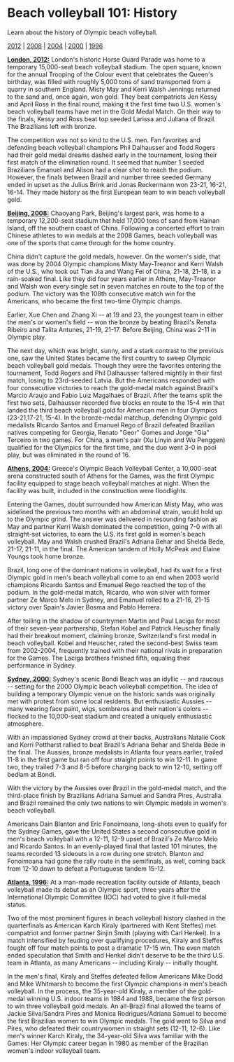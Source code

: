 Beach volleyball 101: History
=============================

Learn about the history of Olympic beach volleyball.

[2012](#2012) | [2008](#2008) | [2004](#2004) | [2000](#2000) | [1996](#1996)

**<a href="" id="2012">London, 2012:</a>** London's historic Horse Guard Parade was home to a temporary 15,000-seat beach volleyball stadium. The open square, known for the annual Trooping of the Colour event that celebrates the Queen's birthday, was filled with roughly 5,000 tons of sand transported from a quarry in southern England.
Misty May and Kerri Walsh Jennings returned to the sand and, once again, won gold. They beat compatriots Jen Kessy and April Ross in the final round, making it the first time two U.S. women's beach volleyball teams have met in the Gold Medal Match. On their way to the finals, Kessy and Ross beat top seeded Larissa and Juliana of Brazil. The Brazilians left with bronze.

The competition was not so kind to the U.S. men. Fan favorites and defending beach volleyball champions Phil Dalhausser and Todd Rogers had their gold medal dreams dashed early in the tournament, losing their first match of the elimination round. It seemed that number 1 seeded Brazilians Emanuel and Alison had a clear shot to reach the podium. However, the finals between Brazil and number three seeded Germany ended in upset as the Julius Brink and Jonas Reckermann won 23-21, 16-21, 16-14. They made history as the first European team to win beach volleyball gold.

**<a href="" id="2008">Beijing, 2008:</a>** Chaoyang Park, Beijing's largest park, was home to a temporary 12,200-seat stadium that held 17,000 tons of sand from Hainan Island, off the southern coast of China. Following a concerted effort to train Chinese athletes to win medals at the 2008 Games, beach volleyball was one of the sports that came through for the home country.

China didn't capture the gold medals, however. On the women's side, that was done by 2004 Olympic champions Misty May-Treanor and Kerri Walsh of the U.S., who took out Tian Jia and Wang Fei of China, 21-18, 21-18, in a rain-soaked final. Like they did four years earlier in Athens, May-Treanor and Walsh won every single set in seven matches en route to the top of the podium. The victory was the 108th consecutive match win for the Americans, who became the first two-time Olympic champs.

Earlier, Xue Chen and Zhang Xi -- at 19 and 23, the youngest team in either the men's or women's field -- won the bronze by beating Brazil's Renata Ribeiro and Talita Antunes, 21-19, 21-17. Before Beijing, China was 2-11 in Olympic play.

The next day, which was bright, sunny, and a stark contrast to the previous one, saw the United States became the first country to sweep Olympic beach volleyball gold medals. Though they were the favorites entering the tournament, Todd Rogers and Phil Dalhausser faltered mightily in their first match, losing to 23rd-seeded Latvia. But the Americans responded with four consecutive victories to reach the gold-medal match against Brazil's Marcio Araujo and Fabio Luiz Magalhaes of Brazil. After the teams split the first two sets, Dalhausser recorded five blocks en route to the 15-4 win that landed the third beach volleyball gold for American men in four Olympics (23-21,17-21, 15-4).
In the bronze-medal matchup, defending Olympic gold medalists Ricardo Santos and Emanuel Rego of Brazil defeated Brazilian natives competing for Georgia, Renato "Geor" Gomes and Jorge "Gia" Terceiro in two games. For China, a men's pair (Xu Linyin and Wu Penggen) qualified for the Olympics for the first time, and the duo went 3-0 in pool play, but was eliminated in the round of 16.

**<a href="" id="2004">Athens, 2004:</a>** Greece's Olympic Beach Volleyball Center, a 10,000-seat arena constructed south of Athens for the Games, was the first Olympic facility equipped to stage beach volleyball matches at night. When the facility was built, included in the construction were floodlights.

Entering the Games, doubt surrounded how American Misty May, who was sidelined the previous two months with an abdominal strain, would hold up to the Olympic grind. The answer was delivered in resounding fashion as May and partner Kerri Walsh dominated the competition, going 7-0 with all straight-set victories, to earn the U.S. its first gold in women's beach volleyball. May and Walsh crushed Brazil's Adriana Behar and Shelda Bede, 21-17, 21-11, in the final. The American tandem of Holly McPeak and Elaine Youngs took home bronze.

Brazil, long one of the dominant nations in volleyball, had its wait for a first Olympic gold in men's beach volleyball come to an end when 2003 world champions Ricardo Santos and Emanuel Rego reached the top of the podium. In the gold-medal match, Ricardo, who won silver with former partner Ze Marco Melo in Sydney, and Emanuel rolled to a 21-16, 21-15 victory over Spain's Javier Bosma and Pablo Herrera.

After toiling in the shadow of countrymen Martin and Paul Laciga for most of their seven-year partnership, Stefan Kobel and Patrick Heuscher finally had their breakout moment, claiming bronze, Switzerland's first medal in beach volleyball. Kobel and Heuscher, rated the second-best Swiss team from 2002-2004, frequently trained with their national rivals in preparation for the Games. The Laciga brothers finished fifth, equaling their performance in Sydney.

**<a href="" id="2000">Sydney, 2000:</a>** Sydney's scenic Bondi Beach was an idyllic -- and raucous -- setting for the 2000 Olympic beach volleyball competition. The idea of building a temporary Olympic venue on the historic sands was originally met with protest from some local residents. But enthusiastic Aussies -- many wearing face paint, wigs, sombreros and their nation's colors -- flocked to the 10,000-seat stadium and created a uniquely enthusiastic atmosphere.

With an impassioned Sydney crowd at their backs, Australians Natalie Cook and Kerri Pottharst rallied to beat Brazil's Adriana Behar and Shelda Bede in the final. The Aussies, bronze medalists in Atlanta four years earlier, trailed 11-8 in the first game but ran off four straight points to win 12-11. In game two, they trailed 7-3 and 8-5 before charging back to win 12-10, setting off bedlam at Bondi.

With the victory by the Aussies over Brazil in the gold-medal match, and the third-place finish by Brazilians Adriana Samuel and Sandra Pires, Australia and Brazil remained the only two nations to win Olympic medals in women's beach volleyball.

Americans Dain Blanton and Eric Fonoimoana, long-shots even to qualify for the Sydney Games, gave the United States a second consecutive gold in men's beach volleyball with a 12-11, 12-9 upset of Brazil's Ze Marco Melo and Ricardo Santos. In an evenly-played final that lasted 101 minutes, the teams recorded 13 sideouts in a row during one stretch. Blanton and Fonoimoana had gone the rally route in the semifinals, as well, coming back from 12-10 down to defeat a Portuguese tandem 15-12.

**<a href="" id="1996">Atlanta, 1996:</a>** At a man-made recreation facility outside of Atlanta, beach volleyball made its debut as an Olympic sport, three years after the International Olympic Committee (IOC) had voted to give it full-medal status.

Two of the most prominent figures in beach volleyball history clashed in the quarterfinals as American Karch Kiraly (partnered with Kent Steffes) met compatriot and former partner Sinjin Smith (playing with Carl Henkel). In a match intensified by feuding over qualifying procedures, Kiraly and Steffes fought off four match points to post a dramatic 17-15 win. The even match ended speculation that Smith and Henkel didn't deserve to be the third U.S. team in Atlanta, as many Americans -- including Kiraly -- initially thought.

In the men's final, Kiraly and Steffes defeated fellow Americans Mike Dodd and Mike Whitmarsh to become the first Olympic champions in men's beach volleyball. In the process, the 35-year-old Kiraly, a member of the gold-medal winning U.S. indoor teams in 1984 and 1988, became the first person to win three volleyball gold medals.
An all-Brazil final allowed the teams of Jackie Silva/Sandra Pires and Monica Rodrigues/Adriana Samuel to become the first Brazilian women to win Olympic medals. The gold went to Silva and Pires, who defeated their countrywomen in straight sets (12-11, 12-6). Like men's winner Karch Kiraly, the 34-year-old Silva was familiar with the Games: Her Olympic career began in 1980 as member of the Brazilian women's indoor volleyball team.


